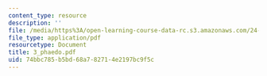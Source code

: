 ```yaml
---
content_type: resource
description: ''
file: /media/https%3A/open-learning-course-data-rc.s3.amazonaws.com/24-01-classics-in-western-philosophy-spring-2006/74bbc785b5bd68a782714e2197bc9f5c_3_phaedo.pdf
file_type: application/pdf
resourcetype: Document
title: 3_phaedo.pdf
uid: 74bbc785-b5bd-68a7-8271-4e2197bc9f5c
---
```

